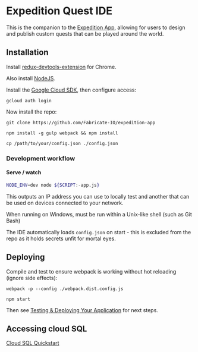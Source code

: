 # Expedition Quest IDE

This is the companion to the [Expedition App](https://github.com/Fabricate-IO/expedition-app),
allowing for users to design and publish custom quests that can be played around the world.

## Installation

Install [redux-devtools-extension](https://github.com/zalmoxisus/redux-devtools-extension) for Chrome.

Also install [NodeJS](nodejs.org).

Install the [Google Cloud SDK](https://cloud.google.com/sdk/docs/), then configure access:

```shell
gcloud auth login
````

Now install the repo:

```shell
git clone https://github.com/Fabricate-IO/expedition-app

npm install -g gulp webpack && npm install

cp /path/to/your/config.json ./config.json
```

### Development workflow

#### Serve / watch

```sh
NODE_ENV=dev node ${SCRIPT:-app.js}
```

This outputs an IP address you can use to locally test and another that can be used on devices connected to your network.

When running on Windows, must be run within a Unix-like shell (such as Git Bash)

The IDE automatically loads `config.json` on start - this is excluded from the repo as it holds secrets unfit for mortal eyes.


## Deploying

Compile and test to ensure webpack is working without hot reloading (ignore side effects):

```shell
webpack -p --config ./webpack.dist.config.js

npm start
```

Then see [Testing & Deploying Your Application](https://cloud.google.com/appengine/docs/flexible/nodejs/testing-and-deploying-your-app) for next steps.

## Accessing cloud SQL

[Cloud SQL Quickstart](https://cloud.google.com/sql/docs/quickstart)